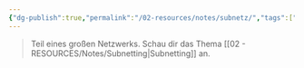 ```yaml
---
{"dg-publish":true,"permalink":"/02-resources/notes/subnetz/","tags":["netzwerk/subnetting"],"noteIcon":""}
---
```


>Teil eines großen Netzwerks. Schau dir das Thema [[02 - RESOURCES/Notes/Subnetting\|Subnetting]] an.